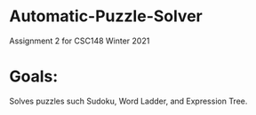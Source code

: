 # Automatic-Puzzle-Solver
Assignment 2 for CSC148 Winter 2021
# Goals:
Solves puzzles such Sudoku, Word Ladder, and Expression Tree. 
